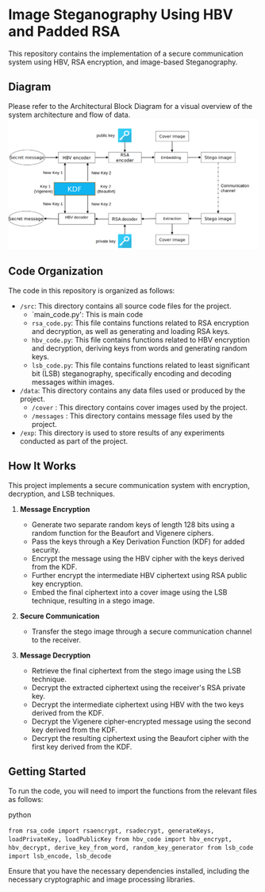 # Image Steganography Using HBV and Padded RSA

This repository contains the implementation of a secure communication system using HBV, RSA encryption, and image-based Steganography.

## Diagram

Please refer to the Architectural Block Diagram for a visual overview of the system architecture and flow of data.
![Workflow/Architectural Diagram](https://github.com/AmritaCSN/MajorProject_AswathyKrishnaR_AMENP2CSN21004/blob/main/Fig5.png)

## Code Organization

The code in this repository is organized as follows:

-   `/src`: This directory contains all source code files for the project.
    -	`main_code.py': This is main code   
    -   `rsa_code.py`: This file contains functions related to RSA encryption and decryption, as well as generating and loading RSA keys.
    -   `hbv_code.py`: This file contains functions related to HBV encryption and decryption, deriving keys from words and generating random keys.
    -   `lsb_code.py`: This file contains functions related to least significant bit (LSB) steganography, specifically encoding and decoding messages within images.
-   `/data`: This directory contains any data files used or produced by the project.
	- `/cover` : This directory contains cover images used by the project.
	- `/messages` : This directory contains message files used by the project.
-   `/exp`: This directory is used to store results of any experiments conducted as part of the project.

## How It Works

This project implements a secure communication system with encryption, decryption, and LSB techniques.


1.  **Message  Encryption**
     -   Generate two separate random keys of length 128 bits using a random function for        the Beaufort and Vigenere ciphers.
    -   Pass the keys through a Key Derivation Function (KDF) for added security.
    -   Encrypt the message using the HBV cipher with the keys derived from the KDF.
    -   Further encrypt the intermediate HBV ciphertext using RSA public key encryption.
    -   Embed the final ciphertext into a cover image using the LSB technique, resulting in a stego image.
  
 2.  **Secure Communication**
       -   Transfer the stego image through a secure communication channel to the receiver.
    
3. **Message Decryption**
    -   Retrieve the final ciphertext from the stego image using the LSB technique.
    -   Decrypt the extracted ciphertext using the receiver's RSA private key.
    -   Decrypt the intermediate ciphertext using HBV with the two keys derived from the KDF.
    -   Decrypt the Vigenere cipher-encrypted message using the second key derived from the KDF.
    -   Decrypt the resulting ciphertext using the Beaufort cipher with the first key derived from the KDF.


## Getting Started

To run the code, you will need to import the functions from the relevant files as follows:

python

`from rsa_code import rsaencrypt, rsadecrypt, generateKeys, loadPrivateKey, loadPublicKey
from hbv_code import hbv_encrypt, hbv_decrypt, derive_key_from_word, random_key_generator
from lsb_code import lsb_encode, lsb_decode` 

Ensure that you have the necessary dependencies installed, including the necessary cryptographic and image processing libraries.



